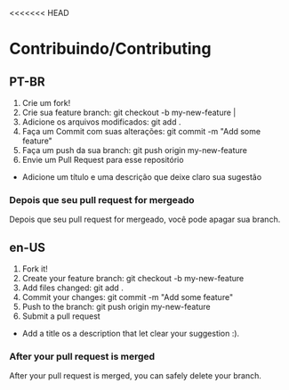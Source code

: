<<<<<<< HEAD
# Contribuindo/Contributing

## PT-BR

1. Crie um fork!
2. Crie sua feature branch: git checkout -b my-new-feature |
3. Adicione os arquivos modificados: git add .
4. Faça um Commit com suas alterações: git commit -m "Add some feature"
5. Faça um push da sua branch: git push origin my-new-feature
6. Envie um Pull Request para esse repositório

- Adicione um título e uma descrição que deixe claro sua sugestão

### Depois que seu pull request for mergeado

Depois que seu pull request for mergeado, você pode apagar sua branch.

## en-US

1. Fork it!
2. Create your feature branch: git checkout -b my-new-feature
3. Add files changed: git add .
4. Commit your changes: git commit -m "Add some feature"
5. Push to the branch: git push origin my-new-feature
6. Submit a pull request

- Add a title os a description that let clear your suggestion :).

### After your pull request is merged

After your pull request is merged, you can safely delete your branch.